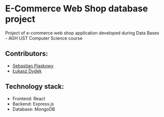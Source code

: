 # E-Commerce Web Shop database project 

Project of e-commerce web shop application developed during Data Bases - AGH UST Computer Science course

## Contributors: 
- [Sebastian Piaskowy](https://github.com/piaccho)
- [Łukasz Dydek](https://github.com/ldydek)

## Technology stack: 
- Frontend: React
- Backend: Express.js
- Database: MongoDB
